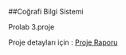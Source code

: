 ##Coğrafi Bilgi Sistemi

Prolab 3.proje

Proje detayları için : [Proje Raporu](https://github.com/sevkikaragol/cografiBilgiSistemi-Prolab/blob/main/rapor.pdf)
